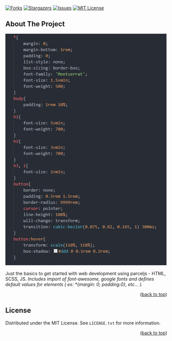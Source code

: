 [![Forks][forks-shield]][forks-url]
[![Stargazers][stars-shield]][stars-url]
[![Issues][issues-shield]][issues-url]
[![MIT License][license-shield]][license-url]


<!-- ABOUT THE PROJECT -->
## About The Project

[![Product Name Screen Shot][product-screenshot]](https://example.com)

Just the basics to get started with web development using parceljs - HTML, SCSS, JS.
_Includes import of font-awesome, google fonts and defines default values for elements ( ex: *{margin: 0; padding:0}, etc... )._

<p align="right">(<a href="#top">back to top</a>)</p>


<!-- LICENSE -->
## License

Distributed under the MIT License. See `LICENSE.txt` for more information.

<p align="right">(<a href="#top">back to top</a>)</p>


<!-- MARKDOWN LINKS & IMAGES -->
<!-- https://www.markdownguide.org/basic-syntax/#reference-style-links -->
[forks-shield]: https://img.shields.io/github/forks/othneildrew/Best-README-Template.svg?style=for-the-badge
[forks-url]: https://github.com/MathieuRodri/Parcel-App-Startup-Project/network/members
[stars-shield]: https://img.shields.io/github/stars/othneildrew/Best-README-Template.svg?style=for-the-badge
[stars-url]: https://github.com/MathieuRodri/Parcel-App-Startup-Project/stargazers
[issues-shield]: https://img.shields.io/github/issues/othneildrew/Best-README-Template.svg?style=for-the-badge
[issues-url]: https://github.com/MathieuRodri/Parcel-App-Startup-Project/issues
[license-shield]: https://img.shields.io/github/license/othneildrew/Best-README-Template.svg?style=for-the-badge
[license-url]: https://github.com/MathieuRodri/Parcel-App-Startup-Project/blob/main/LICENSE
[product-screenshot]: images/screenshot.png
